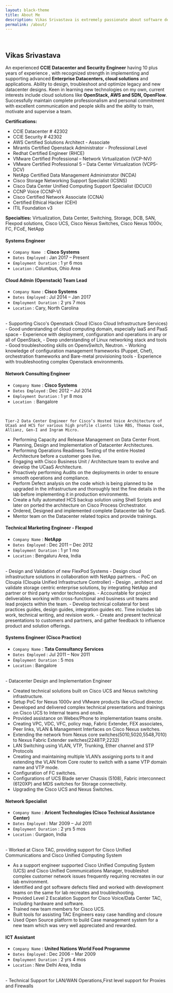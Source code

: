 ```yaml
---
layout: black-theme
title: About Me
description: Vikas Srivastava is extremely passionate about software development, distributed systems and open source.
permalink: /about/
---
```

<br>

## Vikas Srivastava

An experienced **CCIE Datacenter and Security Engineer** having 10 plus years of experience , with recognized strength in implementing and supporting advanced **Enterprise Datacenters, cloud solutions** and applications. Ability to design, troubleshoot and optimize legacy and new datacenter designs. Keen in learning new technologies on my own, current interests include cloud solutions like **OpenStack, AWS and SDN, OpenFlow**. Successfully maintain complete professionalism and personal commitment with excellent communication and people skills and the ability to train, motivate and supervise a team.

**Certifications:**


  - CCIE Datacenter # 42302
  - CCIE Security # 42302
  - AWS Certified Solutions Architect - Associate
  - Mirantis Certified Openstack Administrator - Professional Level
  - Redhat Certified Engineer (RHCE)
  - VMware Certified Professional – Network Virtualization (VCP-NV)
  - VMware Certified Professional 5 – Data Center Virtualization (VCP5-DCV)
  - NetApp Certified Data Management Administrator (NCDA)
  - Cisco Storage Networking Support Specialist (ICSNS)
  - Cisco Data Center Unified Computing Support Specialist (DCUCI)
  - CCNP Voice (CCNP-V)
  - Cisco Certified Network Associate (CCNA)
  - Certified Ethical Hacker (CEH)
  - ITIL Foundation v3


**Specialties:** Virtualization, Data Center, Switching, Storage, DCB, SAN, Flexpod solutions, Cisco UCS, Cisco Nexus Switches, Cisco Nexus 1000v, FC, FCoE, NetApp

#### Systems Engineer
- `Company Name ` :  **Cisco Systems**
- `Dates Employed` : Jan 2017 – Present
- `Employment Duration` : 1 yr 6 mos
- `Location` : Columbus, Ohio Area

#### Cloud Admin (Openstack) Team Lead
  - `Company Name` : **Cisco Systems**
  - `Dates Employed` : Jul 2014 – Jan 2017
  - `Employment Duration` : 2 yrs 7 mos
  - `Location` : Cary, North Carolina
<br>
      - Supporting Cisco's Openstack Cloud (Cisco Cloud Infrastructure Services)
     - Good understanding of cloud computing domain, especially IaaS and PaaS space
      - Experience with deployment, configuration and operations in any or all of OpenStack,
    - Deep understanding of Linux networking stack and tools
    - Good troubleshooting skills on OpenvSwitch, Neutron.
    - Working knowledge of configuration management frameworks (Puppet, Chef), orchestration frameworks and
  Bare-metal provisioning tools
    - Experience with troubleshooting complex Openstack environments.

#### Network Consulting Engineer

- `Company Name` : **Cisco Systems**
- `Dates Employed` : Dec 2012 – Jul 2014
- `Employment Duration` : 1 yr 8 mos
- `Location `: Bangalore
<br>

    Tier-2 Data Center Engineer for Cisco’s Hosted Voice Architecture of UCaaS and HCS for various high profile clients like RBS, Thomas Cook, Allianz, Gen-I and Ingram Micro.

  - Performing Capacity and Release Management on Data Center Front.
  - Planning, Design and Implementation of Datacenter Architectures.
  - Performing Operations Readiness Testing of the entire Hosted Architecture before a customer goes live.
  - Engaging with Cisco Business Unit / Architecture team to evolve and develop the UCaaS Architecture.
  - Proactively performing Audits on the deployments in order to ensure smooth operations and compliance.
  - Perform Defect analysis on the code which is being planned to be upgraded in the infrastructure and thoroughly test the fine details in the lab before implementing it in production environments.
  - Create a fully automated HCS backup solution using Shell Scripts and later on ported the architecture on Cisco Process Orchestrator.
  - Ordered, Designed and implemented complete Datacenter lab for CaaS.
  - Mentor team on the Datacenter related topics and provide trainings.

#### Technical Marketing Engineer - Flexpod
- `Company Name` : **NetApp**
- `Dates Employed` : Dec 2011 – Dec 2012
- `Employment Duration` : 1 yr 1 mo
- `Location` : Bengaluru Area, India
<br>
  - Design and Validation of new FlexPod Systems
  - Design cloud infrastructure solutions in collaboration with NetApp partners.
  - PoC on Cloupia (Cloupia Unified Infrastructure Controller)
  - Design , architect and validate storage centric enterprise solutions, by integrating NetApp and partner or third party vendor technologies.
  - Accountable for project deliverables working with cross-functional and business unit teams and lead projects within the team.
  - Develop technical collateral for best practices guides, design guides, integration guides etc. Time includes lab work, technical writing, and revision work.
  - Create and present technical presentations to customers and partners, and gather feedback to influence product and solution offerings.

  #### Systems Engineer (Cisco Practice)

- `Company Name` : **Tata Consultancy Services**
-  `Dates Employed` : Jul 2011 – Nov 2011
-  `Employment Duration` : 5 mos
- `Location` : Bangalore
<br>
  - Datacenter Design and Implementation Engineer

  - Created technical solutions built on Cisco UCS and Nexus switching infrastructure.
  - Setup PoC for Nexus 1000v and VMware products like vCloud director.
  - Developed and delivered complex technical presentations and trainings on Cisco UCS to Internal teams and onsite.
  - Provided assistance on Webex/Phone to implementation teams onsite.
  - Creating VPC, VDC, VFC, policy map, Fabric Extender, FEX associates, Peer links, VLAN & Management Interfaces on Cisco Nexus switches.
  - Extending the network from Nexus core switches(5010,5020,5548,7010) to Nexus Fabric Extender switches(2248TP,2232)
  - LAN Switching using VLAN, VTP, Trunking, Ether channel and STP Protocols
  - Creating and maintaining multiple VLAN’s assigning ports to it and extending the VLAN from Core router to switch with a same VTP domain name and VTP mode.
  - Configuration of FC switches.
  - Configurations of UCS Blade server Chassis (5108), Fabric interconnect (6120XP) and MDS switches for Storage connectivity.
  - Upgrading the Cisco UCS and Nexus Switches.

#### Network Specialist
- `Company Name` : **Aricent Technologies (Cisco Technical Assistance Center)**
- `Dates Employed` : Mar 2009 – Jul 2011
- `Employment Duration` : 2 yrs 5 mos
- `Location` : Gurgaon, India
<br>
  - Worked at Cisco TAC, providing support for Cisco Unified Communications and Cisco Unified Computing System

  - As a support engineer supported Cisco Unified Computing System (UCS) and Cisco Unified Communications Manager, troubleshot complex customer network issues frequently requiring recreates in our lab environment.
  - Identified and got software defects filed and worked with development teams on the same for lab recreates and troubleshooting.
  - Provided Level 2 Escalation Support for Cisco Voice/Data Center TAC,
  including hardware and software.
  - Trained new team members for Cisco UCS.
  - Built tools for assisting TAC Engineers easy case handling and closure
  - Used Open Source platform to build Case management system for a new team which was very well appreciated and rewarded.

#### ICT Assistant
- `Company Name` : **United Nations World Food Programme**
- `Dates Employed` : Dec 2006 – Mar 2009
- `Employment Duration` : 2 yrs 4 mos
- `Location` : New Delhi Area, India
<br>
  - Technical Support for LAN/WAN Operations,First level support for Proxies and Firewalls


<br><br><br>

<div align="center">
<p>
<a href="mailto:vikas.k.srivastava@gmail.com"><i class="fa fa-envelope-o fa-fw" aria-hidden="true" style="font-size:20px;color:#2980b9"></i></a>
&nbsp; &nbsp; &nbsp;
<a href="https://github.com/vikasksrivastava"><i class="fa fa-github" aria-hidden="true" style="font-size:20px;color:#2980b9"></i></a>
&nbsp; &nbsp; &nbsp;
<a href="https://www.linkedin.com/in/vikasksrivastava/"><i class="fa fa-linkedin" aria-hidden="true" style="font-size:20px;color:#2980b9"></i></a>
&nbsp; &nbsp; &nbsp;
<a href="https://www.quora.com/profile/Vikas-Srivastava"><i class="fa fa-quora" aria-hidden="true" style="font-size:20px;color:#2980b9"></i></a>
&nbsp; &nbsp; &nbsp;
<a href="https://kubernetes.slack.com/team/vikassri"><i class="fa fa-slack" aria-hidden="true" style="font-size:20px;color:#2980b9"></i></a>
</p>
</div>
